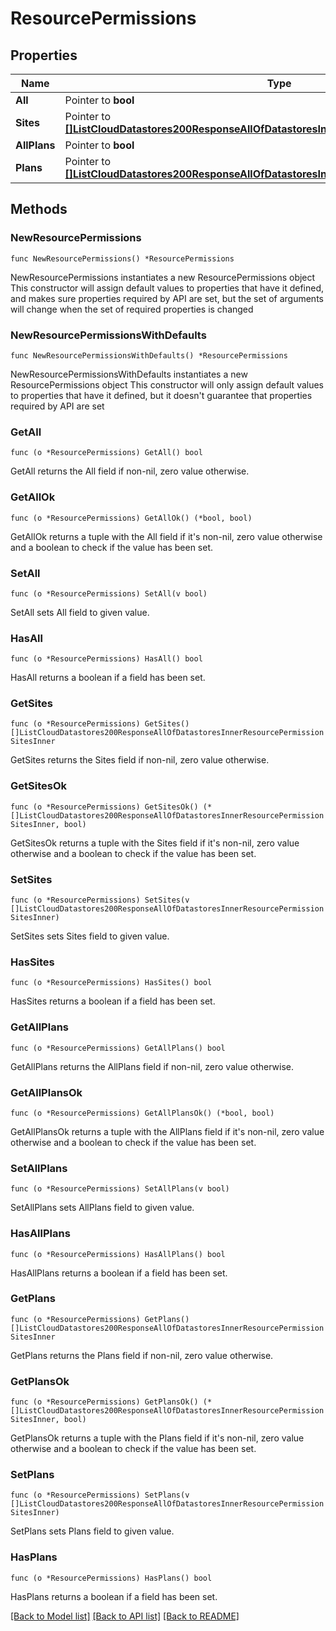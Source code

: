 # ResourcePermissions

## Properties

Name | Type | Description | Notes
------------ | ------------- | ------------- | -------------
**All** | Pointer to **bool** |  | [optional] 
**Sites** | Pointer to [**[]ListCloudDatastores200ResponseAllOfDatastoresInnerResourcePermissionSitesInner**](ListCloudDatastores200ResponseAllOfDatastoresInnerResourcePermissionSitesInner.md) |  | [optional] 
**AllPlans** | Pointer to **bool** |  | [optional] 
**Plans** | Pointer to [**[]ListCloudDatastores200ResponseAllOfDatastoresInnerResourcePermissionSitesInner**](ListCloudDatastores200ResponseAllOfDatastoresInnerResourcePermissionSitesInner.md) |  | [optional] 

## Methods

### NewResourcePermissions

`func NewResourcePermissions() *ResourcePermissions`

NewResourcePermissions instantiates a new ResourcePermissions object
This constructor will assign default values to properties that have it defined,
and makes sure properties required by API are set, but the set of arguments
will change when the set of required properties is changed

### NewResourcePermissionsWithDefaults

`func NewResourcePermissionsWithDefaults() *ResourcePermissions`

NewResourcePermissionsWithDefaults instantiates a new ResourcePermissions object
This constructor will only assign default values to properties that have it defined,
but it doesn't guarantee that properties required by API are set

### GetAll

`func (o *ResourcePermissions) GetAll() bool`

GetAll returns the All field if non-nil, zero value otherwise.

### GetAllOk

`func (o *ResourcePermissions) GetAllOk() (*bool, bool)`

GetAllOk returns a tuple with the All field if it's non-nil, zero value otherwise
and a boolean to check if the value has been set.

### SetAll

`func (o *ResourcePermissions) SetAll(v bool)`

SetAll sets All field to given value.

### HasAll

`func (o *ResourcePermissions) HasAll() bool`

HasAll returns a boolean if a field has been set.

### GetSites

`func (o *ResourcePermissions) GetSites() []ListCloudDatastores200ResponseAllOfDatastoresInnerResourcePermissionSitesInner`

GetSites returns the Sites field if non-nil, zero value otherwise.

### GetSitesOk

`func (o *ResourcePermissions) GetSitesOk() (*[]ListCloudDatastores200ResponseAllOfDatastoresInnerResourcePermissionSitesInner, bool)`

GetSitesOk returns a tuple with the Sites field if it's non-nil, zero value otherwise
and a boolean to check if the value has been set.

### SetSites

`func (o *ResourcePermissions) SetSites(v []ListCloudDatastores200ResponseAllOfDatastoresInnerResourcePermissionSitesInner)`

SetSites sets Sites field to given value.

### HasSites

`func (o *ResourcePermissions) HasSites() bool`

HasSites returns a boolean if a field has been set.

### GetAllPlans

`func (o *ResourcePermissions) GetAllPlans() bool`

GetAllPlans returns the AllPlans field if non-nil, zero value otherwise.

### GetAllPlansOk

`func (o *ResourcePermissions) GetAllPlansOk() (*bool, bool)`

GetAllPlansOk returns a tuple with the AllPlans field if it's non-nil, zero value otherwise
and a boolean to check if the value has been set.

### SetAllPlans

`func (o *ResourcePermissions) SetAllPlans(v bool)`

SetAllPlans sets AllPlans field to given value.

### HasAllPlans

`func (o *ResourcePermissions) HasAllPlans() bool`

HasAllPlans returns a boolean if a field has been set.

### GetPlans

`func (o *ResourcePermissions) GetPlans() []ListCloudDatastores200ResponseAllOfDatastoresInnerResourcePermissionSitesInner`

GetPlans returns the Plans field if non-nil, zero value otherwise.

### GetPlansOk

`func (o *ResourcePermissions) GetPlansOk() (*[]ListCloudDatastores200ResponseAllOfDatastoresInnerResourcePermissionSitesInner, bool)`

GetPlansOk returns a tuple with the Plans field if it's non-nil, zero value otherwise
and a boolean to check if the value has been set.

### SetPlans

`func (o *ResourcePermissions) SetPlans(v []ListCloudDatastores200ResponseAllOfDatastoresInnerResourcePermissionSitesInner)`

SetPlans sets Plans field to given value.

### HasPlans

`func (o *ResourcePermissions) HasPlans() bool`

HasPlans returns a boolean if a field has been set.


[[Back to Model list]](../README.md#documentation-for-models) [[Back to API list]](../README.md#documentation-for-api-endpoints) [[Back to README]](../README.md)


